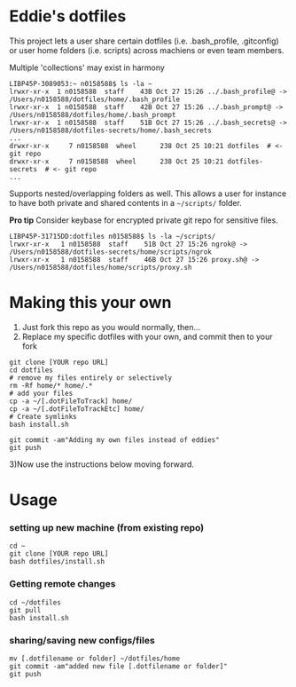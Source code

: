 # Eddie's dotfiles

This project lets a user share certain dotfiles (i.e. .bash_profile, .gitconfig) or user home folders (i.e. scripts) across machiens or even team members.

Multiple 'collections' may exist in harmony

```
LIBP45P-3089053:~ n0158588$ ls -la ~
lrwxr-xr-x  1 n0158588  staff    43B Oct 27 15:26 ../.bash_profile@ -> /Users/n0158588/dotfiles/home/.bash_profile
lrwxr-xr-x  1 n0158588  staff    42B Oct 27 15:26 ../.bash_prompt@ -> /Users/n0158588/dotfiles/home/.bash_prompt
lrwxr-xr-x  1 n0158588  staff    51B Oct 27 15:26 ../.bash_secrets@ -> /Users/n0158588/dotfiles-secrets/home/.bash_secrets
...
drwxr-xr-x     7 n0158588  wheel      238 Oct 25 10:21 dotfiles  # <- git repo
drwxr-xr-x     7 n0158588  wheel      238 Oct 25 10:21 dotfiles-secrets  # <- git repo
...
```

Supports nested/overlapping folders as well.  This allows a user for instance to have both private and shared contents in a `~/scripts/` folder.

**Pro tip** Consider keybase for encrypted private git repo for sensitive files.

```
LIBP45P-31715DD:dotfiles n0158588$ ls -la ~/scripts/
lrwxr-xr-x   1 n0158588  staff    51B Oct 27 15:26 ngrok@ -> /Users/n0158588/dotfiles-secrets/home/scripts/ngrok
lrwxr-xr-x   1 n0158588  staff    46B Oct 27 15:26 proxy.sh@ -> /Users/n0158588/dotfiles/home/scripts/proxy.sh
```

# Making this your own

1) Just fork this repo as you would normally, then...
2) Replace my specific dotfiles with your own, and commit then to your fork
```
git clone [YOUR repo URL]
cd dotfiles
# remove my files entirely or selectively
rm -Rf home/* home/.*
# add your files
cp -a ~/[.dotFileToTrack] home/
cp -a ~/[.dotFileToTrackEtc] home/
# Create symlinks
bash install.sh

git commit -am"Adding my own files instead of eddies"
git push
```
3)Now use the instructions below moving forward.

# Usage

### setting up new machine (from existing repo)

```
cd ~
git clone [YOUR repo URL]
bash dotfiles/install.sh
```

### Getting remote changes

```
cd ~/dotfiles
git pull
bash install.sh
```

### sharing/saving new configs/files

```
mv [.dotfilename or folder] ~/dotfiles/home
git commit -am"added new file [.dotfilename or folder]"
git push
```

